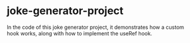 # joke-generator-project
In the code of this joke generator project, it demonstrates how a custom hook works, along with how to implement the useRef hook.

